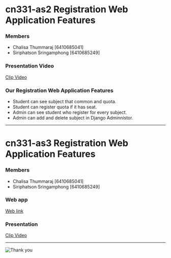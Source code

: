 # cn331-as2 Registration Web Application Features
### Members
- Chalisa Thummaraj \[6410685041\]
- Siriphatson Sringamphong \[6410685249\]

### Presentation Video
[Clip Video](https://drive.google.com/file/d/1LDNJRmhDxby2kIOLBcmVkxJRDPCwNWxQ/view?usp=sharing)

### Our Registration Web Application Features
- Student can see subject that common and quota.
- Student can register quota if it has seat.
- Admin can see student who register for every subject.
- Admin can add and delete subject in Django Adminnistor.

--------------------------------------------

# cn331-as3 Registration Web Application Features
### Members
- Chalisa Thummaraj \[6410685041\]
- Siriphatson Sringamphong \[6410685249\]

### Web app
[Web link](https://siriphatson.pythonanywhere.com/)

### Presentation
[Clip Video](https://drive.google.com/file/d/1PAjO8LTGU1QZpJQgoTuEwW2BfAslXgaD/view?usp=drive_link)

--------------------------------------------

![Thank you](https://i.pinimg.com/564x/79/88/e0/7988e07fafa8fc3b73ed76e4cbdd573e.jpg)